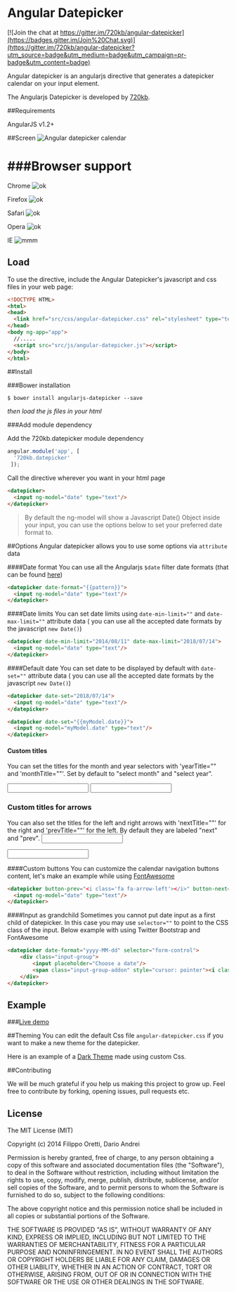 Angular Datepicker
==================

[![Join the chat at https://gitter.im/720kb/angular-datepicker](https://badges.gitter.im/Join%20Chat.svg)](https://gitter.im/720kb/angular-datepicker?utm_source=badge&utm_medium=badge&utm_campaign=pr-badge&utm_content=badge)


Angular datepicker is an angularjs directive that generates a datepicker calendar on your input element.

The Angularjs Datepicker is developed by [720kb](http://720kb.net).

##Requirements


AngularJS v1.2+

##Screen
![Angular datepicker calendar](http://i.imgur.com/44ut0ET.png)

###Browser support
=======

Chrome ![ok](http://i.imgur.com/CK8qxk1.png)

Firefox ![ok](http://i.imgur.com/CK8qxk1.png)

Safari ![ok](http://i.imgur.com/CK8qxk1.png)

Opera ![ok](http://i.imgur.com/CK8qxk1.png)

IE ![mmm](http://i.imgur.com/iAIwqCL.png)


## Load

To use the directive, include the Angular Datepicker's javascript and css files in your web page:

```html
<!DOCTYPE HTML>
<html>
<head>
  <link href="src/css/angular-datepicker.css" rel="stylesheet" type="text/css" />
</head>
<body ng-app="app">
  //.....
  <script src="src/js/angular-datepicker.js"></script>
</body>
</html>
```

##Install

###Bower installation

```
$ bower install angularjs-datepicker --save
```

_then load the js files in your html_

###Add module dependency

Add the 720kb.datepicker module dependency

```js
angular.module('app', [
  '720kb.datepicker'
 ]);
```


Call the directive wherever you want in your html page

```html
<datepicker>
  <input ng-model="date" type="text"/>
</datepicker>
```
> By default the ng-model will show a Javascript Date() Object inside your input, you can use the options below to set your preferred date format to.

##Options
Angular datepicker allows you to use some options via `attribute` data

####Date format
You can use all the Angularjs `$date` filter date formats (that can be found [here](https://docs.angularjs.org/api/ng/filter/date))

```html
<datepicker date-format="{{pattern}}">
  <input ng-model="date" type="text"/>
</datepicker>
```

####Date limits
You can set date limits using `date-min-limit=""` and `date-max-limit=""` attribute data ( you can use all the accepted date formats by the javascript `new Date()`)

```html
<datepicker date-min-limit="2014/08/11" date-max-limit="2018/07/14">
  <input ng-model="date" type="text"/>
</datepicker>
```

####Default date
You can set date to be displayed by default with `date-set=""` attribute data ( you can use all the accepted date formats by the javascript `new Date()`)

```html
<datepicker date-set="2018/07/14">
  <input ng-model="date" type="text"/>
</datepicker>

<datepicker date-set="{{myModel.date}}">
  <input ng-model="myModel.date" type="text"/>
</datepicker>
```

#### Custom titles
You can set the titles for the month and year selectors with 'yearTitle="" and 'monthTitle=""'. Set by default to "select month" and "select year".

<datepicker >
    <input ng-model="date" monthTitle="selected year"/>
</datepicker>


<datepicker >
    <input ng-model="date" yearTitle="selected title"/>
</datepicker>


### Custom titles for arrows
You can also set the titles for the left and right arrows with 'nextTitle=""' for the right and 'prevTitle=""' for the left. By default they are labeled "next" and "prev".
<datepicker >
    <input ng-model="date" prevTitle="previous month"/>
</datepicker>

<datepicker >
    <input ng-model="date" nextTitle="next month"/>
</datepicker>

  
####Custom buttons
You can customize the calendar navigation buttons content, let's make an example while using [FontAwesome](http://fontawesome.io)

```html
<datepicker button-prev="<i class='fa fa-arrow-left'></i>" button-next="<i class='fa fa-arrow-right'></i>">
  <input ng-model="date" type="text"/>
</datepicker>
```

####Input as grandchild
Sometimes you cannot put date input as a first child of datepicker. In this case you may use `selector=""` to point to the CSS class of the input. Below example with using Twitter Bootstrap and FontAwesome 

```html
<datepicker date-format="yyyy-MM-dd" selector="form-control">
    <div class="input-group">
        <input placeholder="Choose a date"/>
        <span class="input-group-addon" style="cursor: pointer"><i class="fa fa-lg fa-calendar"></i></span>
    </div>
</datepicker>
```

## Example

###[Live demo](https://720kb.github.io/angular-datepicker)

##Theming
You can edit the default Css file `angular-datepicker.css` if you want to make a new theme for the datepicker.

Here is an example of a [Dark Theme](http://codepen.io/45kb/pen/bjslv) made using custom Css.

##Contributing

We will be much grateful if you help us making this project to grow up.
Feel free to contribute by forking, opening issues, pull requests etc.

## License

The MIT License (MIT)

Copyright (c) 2014 Filippo Oretti, Dario Andrei

Permission is hereby granted, free of charge, to any person obtaining a copy of this software and associated documentation files (the "Software"), to deal in the Software without restriction, including without limitation the rights to use, copy, modify, merge, publish, distribute, sublicense, and/or sell copies of the Software, and to permit persons to whom the Software is furnished to do so, subject to the following conditions:

The above copyright notice and this permission notice shall be included in all copies or substantial portions of the Software.

THE SOFTWARE IS PROVIDED "AS IS", WITHOUT WARRANTY OF ANY KIND, EXPRESS OR IMPLIED, INCLUDING BUT NOT LIMITED TO THE WARRANTIES OF MERCHANTABILITY, FITNESS FOR A PARTICULAR PURPOSE AND NONINFRINGEMENT. IN NO EVENT SHALL THE AUTHORS OR COPYRIGHT HOLDERS BE LIABLE FOR ANY CLAIM, DAMAGES OR OTHER LIABILITY, WHETHER IN AN ACTION OF CONTRACT, TORT OR OTHERWISE, ARISING FROM, OUT OF OR IN CONNECTION WITH THE SOFTWARE OR THE USE OR OTHER DEALINGS IN THE SOFTWARE.
